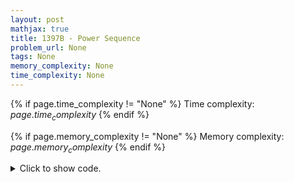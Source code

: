 ```yaml
---
layout: post
mathjax: true
title: 1397B - Power Sequence
problem_url: None
tags: None
memory_complexity: None
time_complexity: None
---
```




{% if page.time_complexity != "None" %}
Time complexity: ${{ page.time_complexity }}$
{% endif %}

{% if page.memory_complexity != "None" %}
Memory complexity: ${{ page.memory_complexity }}$
{% endif %}

<details>
<summary>
<p style="display:inline">Click to show code.</p>
</summary>
```cpp
{% raw %}
using namespace std;
using ll = long long;
using vi = vector<int>;
using predicate = function<bool(int)>;
int const NMAX = 1e5 + 11;
int n, a[NMAX];
ll cost(int c)
{
    ll ans = 0;
    ll x = 1;
    for (int i = 0; i < n; ++i)
    {
        ans += abs((ll)a[i] - x);
        x *= (ll)c;
    }
    return ans;
}
bool worthit(ll last, int c)
{
    ll ans = 0;
    ll x = 1;
    for (int i = 0; i < n; ++i)
    {
        ans += abs((ll)a[i] - x);
        if (ans > last)
            return false;
        x *= (ll)c;
    }
    return true;
}
int main(void)
{
    cin >> n;
    for (int i = 0; i < n; ++i)
        cin >> a[i];
    sort(a, a + n);
    ll last = cost(1);
    int c = 2;
    while (worthit(last, c))
    {
        last = cost(c);
        ++c;
    }
    cout << last << endl;
    return 0;
}

{% endraw %}
```
</details>

